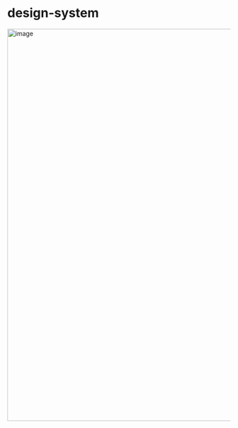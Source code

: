 # design-system

<img width="1701" height="887" alt="image" src="https://github.com/user-attachments/assets/6ab101de-250d-4e6b-92a1-96cd59098cd6" />

